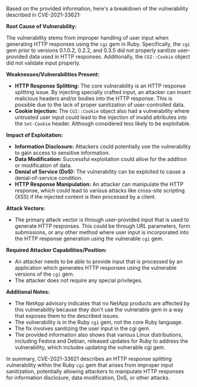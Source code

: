 Based on the provided information, here's a breakdown of the vulnerability described in CVE-2021-33621:

**Root Cause of Vulnerability:**

The vulnerability stems from improper handling of user input when generating HTTP responses using the `cgi` gem in Ruby. Specifically, the `cgi` gem prior to versions 0.1.0.2, 0.2.2, and 0.3.5 did not properly sanitize user-provided data used in HTTP responses. Additionally, the `CGI::Cookie` object did not validate input properly.

**Weaknesses/Vulnerabilities Present:**

*   **HTTP Response Splitting:** The core vulnerability is an HTTP response splitting issue. By injecting specially crafted input, an attacker can insert malicious headers and/or bodies into the HTTP response. This is possible due to the lack of proper sanitization of user-controlled data.
*   **Cookie Injection:** The `CGI::Cookie` object also had a vulnerability where untrusted user input could lead to the injection of invalid attributes into the `Set-Cookie` header. Although considered less likely to be exploitable.

**Impact of Exploitation:**

*   **Information Disclosure:** Attackers could potentially use the vulnerability to gain access to sensitive information.
*   **Data Modification:** Successful exploitation could allow for the addition or modification of data.
*   **Denial of Service (DoS):** The vulnerability can be exploited to cause a denial-of-service condition.
*   **HTTP Response Manipulation:** An attacker can manipulate the HTTP response, which could lead to various attacks like cross-site scripting (XSS) if the injected content is then processed by a client.

**Attack Vectors:**

*   The primary attack vector is through user-provided input that is used to generate HTTP responses. This could be through URL parameters, form submissions, or any other method where user input is incorporated into the HTTP response generation using the vulnerable `cgi` gem.

**Required Attacker Capabilities/Position:**

*   An attacker needs to be able to provide input that is processed by an application which generates HTTP responses using the vulnerable versions of the `cgi` gem.
*   The attacker does not require any special privileges.

**Additional Notes:**

*   The NetApp advisory indicates that no NetApp products are affected by this vulnerability because they don't use the vulnerable gem in a way that exposes them to the described issues.
*   The vulnerability is in the Ruby `cgi` gem, not the core Ruby language.
*   The fix involves sanitizing the user input in the cgi gem.
*   The provided information also shows that various Linux distributions, including Fedora and Debian, released updates for Ruby to address the vulnerability, which includes updating the vulnerable cgi gem.

In summary, CVE-2021-33621 describes an HTTP response splitting vulnerability within the Ruby `cgi` gem that arises from improper input sanitization, potentially allowing attackers to manipulate HTTP responses for information disclosure, data modification, DoS, or other attacks.